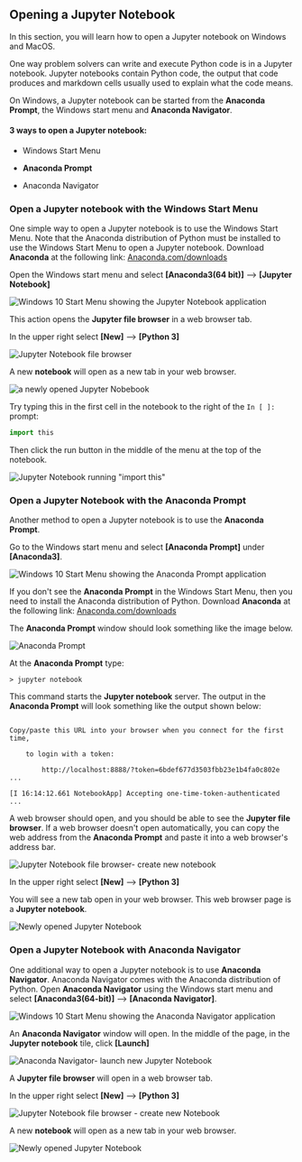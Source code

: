 
## Opening a Jupyter Notebook
In this section, you will learn how to open a Jupyter notebook on Windows and MacOS.

One way problem solvers can write and execute Python code is in a Jupyter notebook. Jupyter notebooks contain Python code, the output that code produces and markdown cells usually used to explain what the code means.

On Windows, a Jupyter notebook can be started from the **Anaconda Prompt**, the Windows start menu and **Anaconda Navigator**.

#### 3 ways to open a **Jupyter notebook**:

 * Windows Start Menu

 * **Anaconda Prompt**

 * Anaconda Navigator
### Open a Jupyter notebook with the Windows Start Menu
One simple way to open a Jupyter notebook is to use the Windows Start Menu. Note that the Anaconda distribution of Python must be installed to use the Windows Start Menu to open a Jupyter notebook. Download **Anaconda** at the following link: [Anaconda.com/downloads](https://www.anaconda.com/download/)

Open the Windows start menu and select **[Anaconda3(64 bit)]** --> **[Jupyter Notebook]**

![Windows 10 Start Menu showing the Jupyter Notebook application](images/windows_start_jupyter_notebook.png)

This action opens the **Jupyter file browser** in a web browser tab. 

In the upper right select **[New]** --> **[Python 3]**

![Jupyter Notebook file browser](images/new_notebook_from_browser.png)

A new **notebook** will open as a new tab in your web browser.

![a newly opened Jupyter Nobebook](images/new_notebook.png)

Try typing this in the first cell in the notebook to the right of the ```In [ ]:``` prompt:

```python
import this
```

Then click the run button in the middle of the menu at the top of the notebook.

![Jupyter Notebook running "import this"](images/run_import_this.png)
### Open a Jupyter Notebook with the Anaconda Prompt
Another method to open a Jupyter notebook is to use the **Anaconda Prompt**.

Go to the Windows start menu and select **[Anaconda Prompt]** under **[Anaconda3]**.

![Windows 10 Start Menu showing the Anaconda Prompt application](images/anaconda_start_menu.png)

If you don't see the **Anaconda Prompt** in the Windows Start Menu, then you need to install the Anaconda distribution of Python. Download **Anaconda** at the following link: [Anaconda.com/downloads](https://www.anaconda.com/download/)

The **Anaconda Prompt** window should look something like the image below.

![Anaconda Prompt](images/jupyter_notebook_anaconda_prompt.png)

At the **Anaconda Prompt** type:

```text
> jupyter notebook
```

This command starts the **Jupyter notebook** server. The output in the **Anaconda Prompt** will look something like the output shown below:


```text

Copy/paste this URL into your browser when you connect for the first time,

    to login with a token:

        http://localhost:8888/?token=6bdef677d3503fbb23e1b4fa0c802e ...

[I 16:14:12.661 NotebookApp] Accepting one-time-token-authenticated ...

```


A web browser should open, and you should be able to see the **Jupyter file browser**. If a web browser doesn't open automatically, you can copy the web address from the **Anaconda Prompt** and paste it into a web browser's address bar.


![Jupyter Notebook file browser- create new notebook](images/new_notebook_from_browser.png)


In the upper right select **[New]** --> **[Python 3]**


You will see a new tab open in your web browser. This web browser page is a **Jupyter notebook**.

![Newly opened Jupyter Notebook](images/new_notebook.png)
### Open a Jupyter Notebook with Anaconda Navigator
One additional way to open a Jupyter notebook is to use **Anaconda Navigator**. Anaconda Navigator comes with the Anaconda distribution of Python. Open **Anaconda Navigator** using the Windows start menu and select **[Anaconda3(64-bit)]** --> **[Anaconda Navigator]**.

![Windows 10 Start Menu showing the Anaconda Navigator application](images/windows_start_anaconda_navigator.png)

An **Anaconda Navigator** window will open. In the middle of the page, in the **Jupyter notebook** tile, click **[Launch]**

![Anaconda Navigator- launch new Jupyter Notebook](images/anaconda_navigator_jupyter_notebook_launch.png)

A **Jupyter file browser** will open in a web browser tab. 

In the upper right select **[New]** --> **[Python 3]**

![Jupyter Notebook file browser - create new Notebook](images/new_notebook_from_browser.png)

A new **notebook** will open as a new tab in your web browser.

![Newly opened Jupyter Notebook](images/new_notebook.png)
 

